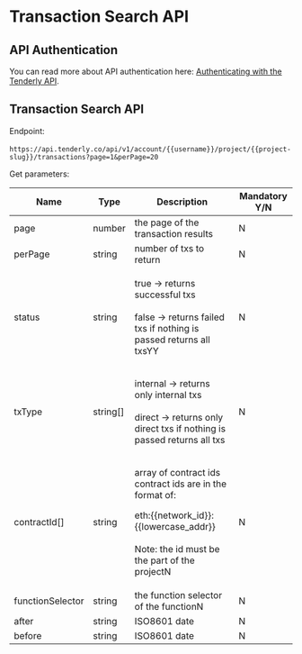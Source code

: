 # Transaction Search API

## API Authentication

You can read more about API authentication here: [Authenticating with the Tenderly API](authenticating-with-the-tenderly-api.md).

## Transaction Search API

Endpoint:\
\
`https://api.tenderly.co/api/v1/account/{{username}}/project/{{project-slug}}/transactions?page=1&perPage=20`

Get parameters:

| Name             | Type      | Description                                                                                                                                                        | Mandatory Y/N |
| ---------------- | --------- | ------------------------------------------------------------------------------------------------------------------------------------------------------------------ | ------------- |
| page             | number    | the page of the transaction results                                                                                                                                | N             |
| perPage          | string    | number of txs to return                                                                                                                                            | N             |
| status           | string    | <p>true → returns successful txs <br><br>false → returns failed txs if nothing is passed returns all txsYY</p>                                                     | N             |
| txType           | string\[] | <p>internal → returns only internal txs <br><br>direct → returns only direct txs if nothing is passed returns all txs</p>                                          | N             |
| contractId\[]    | string    | <p>array of contract ids contract ids are in the format of: </p><p>eth:{{network_id}}:{{lowercase_addr}} <br><br>Note: the id must be the part of the projectN</p> | N             |
| functionSelector | string    | the function selector of the functionN                                                                                                                             | N             |
| after            | string    | ISO8601 date                                                                                                                                                       | N             |
| before           | string    | ISO8601 date                                                                                                                                                       | N             |
